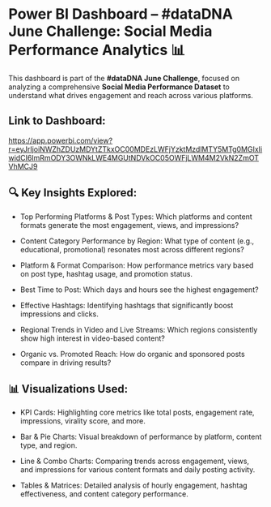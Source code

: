 
# Power BI Dashboard – #dataDNA June Challenge: Social Media Performance Analytics 📊

This dashboard is part of the **#dataDNA June Challenge**, focused on analyzing a comprehensive **Social Media Performance Dataset** to understand what drives engagement and reach across various platforms.

## Link to Dashboard:

https://app.powerbi.com/view?r=eyJrIjoiNWZhZDUzMDYtZTkxOC00MDEzLWFjYzktMzdlMTY5MTg0MGIxIiwidCI6ImRmODY3OWNkLWE4MGUtNDVkOC05OWFjLWM4M2VkN2ZmOTVhMCJ9



## 🔍 Key Insights Explored:

- Top Performing Platforms & Post Types: Which platforms and content formats generate the most engagement, views, and impressions?

- Content Category Performance by Region: What type of content (e.g., educational, promotional) resonates most across different regions?

- Platform & Format Comparison: How performance metrics vary based on post type, hashtag usage, and promotion status.

- Best Time to Post: Which days and hours see the highest engagement?

- Effective Hashtags: Identifying hashtags that significantly boost impressions and clicks.

- Regional Trends in Video and Live Streams: Which regions consistently show high interest in video-based content?

- Organic vs. Promoted Reach: How do organic and sponsored posts compare in driving results?

## 📊 Visualizations Used:

- KPI Cards: Highlighting core metrics like total posts, engagement rate, impressions, virality score, and more.

- Bar & Pie Charts: Visual breakdown of performance by platform, content type, and region.

- Line & Combo Charts: Comparing trends across engagement, views, and impressions for various content formats and daily posting activity.

- Tables & Matrices: Detailed analysis of hourly engagement, hashtag effectiveness, and content category performance.
